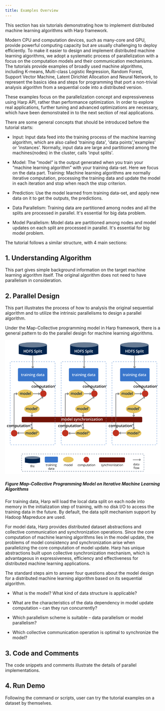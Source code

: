 ```yaml
---
title: Examples Overview
---
```


This section has six tutorials demonstrating how to implement distributed machine learning algorithms with Harp framework.

Modern CPU and computation devices, such as many-core and GPU, provide powerful computing capacity but are usually challenging to deploy efficiently. To make it easier to design and implement distributed machine learning algorithms, we adopt a systematic process of parallelization with a focus on the computation models and their communication mechanisms. The tutorials provide examples of broadly used machine algorithms, including K-means, Multi-class Logistic Regression, Random Forest, Support Vector Machine, Latent Dirichlet Allocation and Neural Network, to represent the basics idea and steps for programming that port a non-trivial analysis algorithm from a sequential code into a distributed version.

These examples focus on the parallelization concept and expressiveness using Harp API, rather than performance optimization. In order to explore real applications, further tuning and advanced optimizations are necessary, which have been demonstrated in to the next section of real applications.

There are some general concepts that should be introduced before the tutorial starts:

* Input: Input data feed into the training process of the machine learning algorithm, which are also called 'training data', 'data points','examples' or 'instances'. Normally, input data are large and partitioned among the machines(nodes) in the cluster, calls 'input splits'.

* Model: The “model” is the output generated when you train your “machine learning algorithm” with your training data-set. Here we focus on the data part.
Training: Machine learning algorithms are normally iterative computation, processing the training data and update the model in each iteration and stop when reach the stop criterion.

* Prediction: Use the model learned from training data-set, and apply new data on it to get the outputs, the predictions.

* Data Parallelism: Training data are partitioned among nodes and all the splits are processed in parallel. It's essential for big data problem.

* Model Parallelism: Model data are partitioned among nodes and model updates on each split are processed in parallel. It's essential for big model problem.

The tutorial follows a similar structure, with 4 main sections:

## 1. Understanding Algorithm

This part gives simple background information on the target machine learning algorithm itself. The original algorithm does not need to have parallelism in consideration.

## 2. Parallel Design

This part illustrates the process of how to analysis the original sequential algorithm and to utilize the intrinsic parallelisms to design a parallel algorithm.

Under the Map-Collective programming model in Harp framework, there is a general pattern to do the parallel design for machine learning algorithms.

![Overview-1](/img/4-1-1.png)

##### Figure Map-Collective Programming Model on Iterative Machine Learning Algorithms

For training data, Harp will load the local data split on each node into memory in the initialization step of training, with no disk I/O to access the training data in the future. By default, the data split mechanism support by Hadoop Mapreduce are used.

For model data, Harp provides distributed dataset abstractions and collective communication and synchronization operations. Since the core computation of machine learning algorithms lies in the model update, the problems of model consistency and synchronization arise when parallelizing the core computation of model update. Harp has unique abstractions built upon collective synchronization mechanism, which is advantageous in expressiveness, efficiency and effectiveness for distributed machine learning applications.

The standard steps aim to answer four questions about the model design for a distributed machine learning algorithm based on its sequential algorithm.

* What is the model? What kind of data structure is applicable?

* What are the characteristics of the data dependency in model update computation – can they run concurrently?

* Which parallelism scheme is suitable – data parallelism or model parallelism?

* Which collective communication operation is optimal to synchronize the model?

## 3. Code and Comments

The code snippets and comments illustrate the details of parallel implementations.

## 4. Run Demo

Following the command or scripts, user can try the tutorial examples on a dataset by themselves. 
















 



